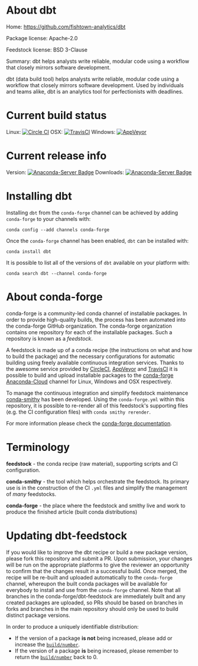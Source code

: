 About dbt
=========

Home: https://github.com/fishtown-analytics/dbt

Package license: Apache-2.0

Feedstock license: BSD 3-Clause

Summary: dbt helps analysts write reliable, modular code using a workflow that closely mirrors software development.

dbt (data build tool) helps analysts write reliable, modular code
using a workflow that closely mirrors software development. Used
by individuals and teams alike, dbt is an analytics tool for
perfectionists with deadlines.


Current build status
====================

Linux: [![Circle CI](https://circleci.com/gh/conda-forge/dbt-feedstock.svg?style=shield)](https://circleci.com/gh/conda-forge/dbt-feedstock)
OSX: [![TravisCI](https://travis-ci.org/conda-forge/dbt-feedstock.svg?branch=master)](https://travis-ci.org/conda-forge/dbt-feedstock)
Windows: [![AppVeyor](https://ci.appveyor.com/api/projects/status/github/conda-forge/dbt-feedstock?svg=True)](https://ci.appveyor.com/project/conda-forge/dbt-feedstock/branch/master)

Current release info
====================
Version: [![Anaconda-Server Badge](https://anaconda.org/conda-forge/dbt/badges/version.svg)](https://anaconda.org/conda-forge/dbt)
Downloads: [![Anaconda-Server Badge](https://anaconda.org/conda-forge/dbt/badges/downloads.svg)](https://anaconda.org/conda-forge/dbt)

Installing dbt
==============

Installing `dbt` from the `conda-forge` channel can be achieved by adding `conda-forge` to your channels with:

```
conda config --add channels conda-forge
```

Once the `conda-forge` channel has been enabled, `dbt` can be installed with:

```
conda install dbt
```

It is possible to list all of the versions of `dbt` available on your platform with:

```
conda search dbt --channel conda-forge
```


About conda-forge
=================

conda-forge is a community-led conda channel of installable packages.
In order to provide high-quality builds, the process has been automated into the
conda-forge GitHub organization. The conda-forge organization contains one repository
for each of the installable packages. Such a repository is known as a *feedstock*.

A feedstock is made up of a conda recipe (the instructions on what and how to build
the package) and the necessary configurations for automatic building using freely
available continuous integration services. Thanks to the awesome service provided by
[CircleCI](https://circleci.com/), [AppVeyor](http://www.appveyor.com/)
and [TravisCI](https://travis-ci.org/) it is possible to build and upload installable
packages to the [conda-forge](https://anaconda.org/conda-forge)
[Anaconda-Cloud](http://docs.anaconda.org/) channel for Linux, Windows and OSX respectively.

To manage the continuous integration and simplify feedstock maintenance
[conda-smithy](http://github.com/conda-forge/conda-smithy) has been developed.
Using the ``conda-forge.yml`` within this repository, it is possible to re-render all of
this feedstock's supporting files (e.g. the CI configuration files) with ``conda smithy rerender``.

For more information please check the [conda-forge documentation](https://conda-forge.org/docs/).

Terminology
===========

**feedstock** - the conda recipe (raw material), supporting scripts and CI configuration.

**conda-smithy** - the tool which helps orchestrate the feedstock.
                   Its primary use is in the construction of the CI ``.yml`` files
                   and simplify the management of *many* feedstocks.

**conda-forge** - the place where the feedstock and smithy live and work to
                  produce the finished article (built conda distributions)


Updating dbt-feedstock
======================

If you would like to improve the dbt recipe or build a new
package version, please fork this repository and submit a PR. Upon submission,
your changes will be run on the appropriate platforms to give the reviewer an
opportunity to confirm that the changes result in a successful build. Once
merged, the recipe will be re-built and uploaded automatically to the
`conda-forge` channel, whereupon the built conda packages will be available for
everybody to install and use from the `conda-forge` channel.
Note that all branches in the conda-forge/dbt-feedstock are
immediately built and any created packages are uploaded, so PRs should be based
on branches in forks and branches in the main repository should only be used to
build distinct package versions.

In order to produce a uniquely identifiable distribution:
 * If the version of a package **is not** being increased, please add or increase
   the [``build/number``](http://conda.pydata.org/docs/building/meta-yaml.html#build-number-and-string).
 * If the version of a package **is** being increased, please remember to return
   the [``build/number``](http://conda.pydata.org/docs/building/meta-yaml.html#build-number-and-string)
   back to 0.
